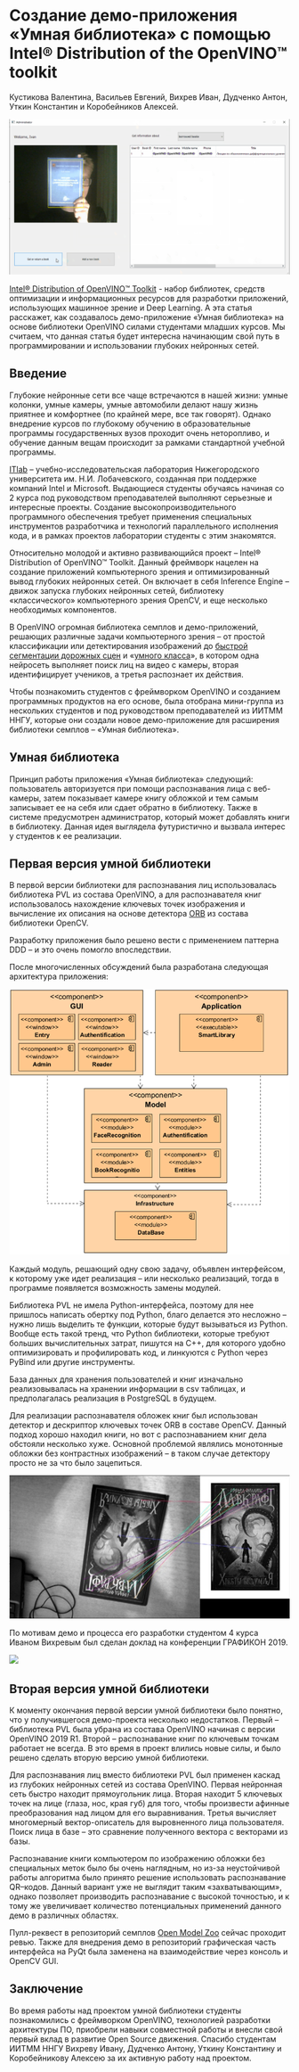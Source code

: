 ﻿# Создание демо-приложения «Умная библиотека» с помощью Intel® Distribution of the OpenVINO™ toolkit

Кустикова Валентина, Васильев Евгений, Вихрев Иван, Дудченко Антон, 
Уткин Константин и Коробейников Алексей.

![Intro image](intro_image.png)

[Intel® Distribution of OpenVINO™ Toolkit](https://docs.openvinotoolkit.org/) - 
набор библиотек, средств оптимизации и информационных ресурсов для разработки 
приложений, использующих машинное зрение и Deep Learning. 
А эта статья расскажет, как создавалось демо-приложение «Умная библиотека» на 
основе библиотеки OpenVINO силами студентами младших курсов. 
Мы считаем, что данная статья будет интересна начинающим свой путь в 
программировании и использовании глубоких нейронных сетей.

## Введение

Глубокие нейронные сети все чаще встречаются в нашей жизни: умные колонки, 
умные камеры, умные автомобили делают нашу жизнь приятнее и комфортнее 
(по крайней мере, все так говорят). 
Однако внедрение курсов по глубокому обучению в образовательные программы 
государственных вузов проходит очень неторопливо, и обучение данным вещам 
происходит за рамками стандартной учебной программы.

[ITlab](http://www.itlab.unn.ru/) – учебно-исследовательская лаборатория 
Нижегородского университета им. Н.И. Лобачевского, созданная при поддержке 
компаний Intel и Microsoft. 
Выдающиеся студенты обучаясь начиная со 2 курса под руководством преподавателей 
выполняют серьезные и интересные проекты.
Создание высокопроизводительного программного обеспечения требует применения 
специальных инструментов разработчика и технологий параллельного исполнения 
кода, и в рамках проектов лаборатории студенты с этим знакомятся.

Относительно молодой и активно развивающийся проект – Intel® Distribution of 
OpenVINO™ Toolkit. 
Данный фреймворк нацелен на создание приложений компьютерного зрения и 
оптимизированный вывод глубоких нейронных сетей. 
Он включает в себя Inference Engine – движок запуска глубоких нейронных сетей, 
библиотеку «классического» компьютерного зрения OpenCV, и еще несколько 
необходимых компонентов.

В OpenVINO огромная библиотека семплов и демо-приложений, решающих различные 
задачи компьютерного зрения – от простой классификации или детектирования 
изображений до [быстрой сегментации дорожных сцен](https://docs.openvinotoolkit.org/2019_R3.1/_models_intel_road_segmentation_adas_0001_description_road_segmentation_adas_0001.html) 
и «[умного класса](http://docs.openvinotoolkit.org/2019_R3.1/_demos_smart_classroom_demo_README.html)», 
в котором одна нейросеть выполняет поиск лиц на видео с камеры, вторая 
идентифицирует учеников, а третья распознает их действия. 

Чтобы познакомить студентов с фреймворком OpenVINO и созданием программных 
продуктов на его основе, была отобрана мини-группа из нескольких студентов и 
под руководством преподавателей из ИИТММ ННГУ, которые  они создали новое 
демо-приложение для расширения библиотеки семплов – «Умная библиотека».

## Умная библиотека

Принцип работы приложения «Умная библиотека» следующий: пользователь 
авторизуется при помощи распознавания лица с веб-камеры, затем показывает 
камере книгу обложкой и тем самым записывает ее на себя или сдает обратно в библиотеку.
Также в системе предусмотрен администратор, который может добавлять книги в библиотеку.
Данная идея выглядела футуристично и вызвала интерес у студентов к ее реализации.

## Первая версия умной библиотеки

В первой версии библиотеки для распознавания лиц использовалась библиотека PVL 
из состава OpenVINO, а для распознавателя книг использовалось нахождение 
ключевых точек изображения и вычисление их описания на основе детектора 
[ORB](https://docs.opencv.org/4.1.2/d1/d89/tutorial_py_orb.html) из состава 
библиотеки OpenCV.

Разработку приложения было решено вести с применением паттерна DDD – и это 
очень помогло впоследствии. 

После многочисленных обсуждений была разработана следующая архитектура приложения:

![Architecture image](app_architecture.png)

Каждый модуль, решающий одну свою задачу, объявлен интерфейсом, к которому уже 
идет реализация – или несколько реализаций, тогда в программе появляется 
возможность замены модулей.

Библиотека PVL не имела Python-интерфейса, поэтому для нее пришлось написать 
обертку под Python, благо делается это несложно – нужно лишь выделить те 
функции, которые будут вызываться из Python. 
Вообще есть такой тренд, что Python библиотеки, которые требуют больших 
вычислительных затрат, пишутся на C++, для которого удобно оптимизировать и 
профилировать код, и линкуются с Python через PyBind или другие инструменты.

База данных для хранения пользователей и книг изначально реализовывалась на 
хранении информации в csv таблицах, и предполагалась реализация в PostgreSQL 
в будущем.

Для реализации распознавателя обложек книг был использован детектор и дескриптор 
ключевых точек ORB в составе OpenCV.
Данный подход хорошо находил книги, но вот с распознаванием книг дела обстояли 
несколько хуже.
Основной проблемой являлись монотонные обложки без контрастных изображений – в 
таком случае детектору просто не за что было зацепиться.  

![Keypoints detection image](keypoints.jpg)

По мотивам демо и процесса его разработки студентом 4 курса Иваном Вихревым был 
сделан доклад на конференции ГРАФИКОН 2019.

[![](http://img.youtube.com/vi/lQ-xlsDa9Z8/0.jpg)](http://www.youtube.com/watch?v=lQ-xlsDa9Z8 "Smart Library b1 demo")

## Вторая версия умной библиотеки

К моменту окончания первой версии умной библиотеки было понятно, что у 
получившегося демо-проекта несколько недостатков.
Первый – библиотека PVL была убрана из состава OpenVINO начиная с версии 
OpenVINO 2019 R1.
Второй – распознавание книг по ключевым точкам работает не всегда. 
В это время в проект влились новые силы, и было решено сделать вторую версию 
умной библиотеки.

Для распознавания лиц вместо библиотеки PVL был применен каскад из глубоких 
нейронных сетей из состава  OpenVINO.
Первая нейронная сеть быстро находит прямоугольник лица. Вторая находит 5 
ключевых точек на лице (глаза, нос, края губ) для того, чтобы произвести 
афинные преобразования над лицом для его выравнивания.
Третья вычисляет многомерный вектор-описатель для выровненного лица пользователя.
Поиск лица в базе – это сравнение полученного вектора с векторами из базы.

Распознавание книги компьютером по изображению обложки без специальных меток 
было бы очень наглядным, но из-за неустойчивой работы алгоритма было принято 
решение использовать распознавание QR–кодов.
Данный вариант уже не выглядит таким «захватывающим», однако позволяет 
производить распознавание с высокой точностью, и к тому же увеличивает 
количество потенциальных применений данного демо в различных областях.

Пулл-реквест в репозиторий семплов [Open Model Zoo](https://github.com/opencv/open_model_zoo) 
сейчас проходит ревью.
Также для внедрения демо в репозиторий графическая часть интерфейса на PyQt 
была заменена на взаимодействие через консоль и OpenCV GUI.

## Заключение

Во время работы над проектом умной библиотеки студенты познакомились с 
фреймворком OpenVINO, технологией  разработки архитектуры ПО, приобрели навыки 
совместной работы и внесли свой первый вклад в развитие Open Source движения.
Спасибо студентам ИИТММ ННГУ Вихреву Ивану, Дудченко Антону, Уткину Константину 
и Коробейникову Алексею за их активную работу над проектом.

